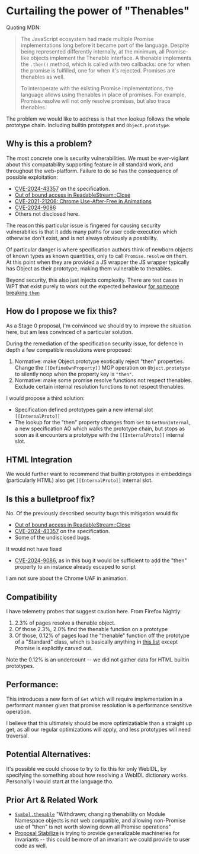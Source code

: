# Curtailing the power of "Thenables"

Quoting MDN:

> The JavaScript ecosystem had made multiple Promise implementations long before it
> became part of the language. Despite being represented differently internally, at
> the minimum, all Promise-like objects implement the Thenable interface. A thenable
> implements the `.then()` method, which is called with two callbacks: one for when the
> promise is fulfilled, one for when it's rejected. Promises are thenables as well.
>
> To interoperate with the existing Promise implementations, the language allows using
> thenables in place of promises. For example, Promise.resolve will not only resolve
> promises, but also trace thenables.

The problem we would like to address is that `then` lookup follows the whole
prototype chain. Including builtin prototypes and `Object.prototype`.

## Why is this a problem?

The most concrete one is security vulnerabilities. We must be ever-vigilant about
this compatability supporting feature in all standard work, and throughout
the web-platform. Failure to do so has the consequence of possible exploitation:

- [CVE-2024-43357](https://github.com/tc39/ecma262/security/advisories/GHSA-g38c-wh3c-5h9r) on the specification.
- [Out of bound access in ReadableStream::Close](https://issues.chromium.org/issues/40051366)
- [CVE-2021-21206: Chrome Use-After-Free in Animations](https://googleprojectzero.github.io/0days-in-the-wild//0day-RCAs/2021/CVE-2021-21206.html)
- [CVE-2024-9086](https://www.welivesecurity.com/en/eset-research/romcom-exploits-firefox-and-windows-zero-days-in-the-wild/)
- Others not disclosed here. 

The reason this particular issue is fingered for causing security vulnerabities is
that it adds many paths for user code execution which otherwise don't exist, and
is not always obviously a possbility.

Of particular danger is where specification authors think of newborn objects of known
types as known quantities, only to call `Promise.resolve` on them. At this point 
when they are provided a JS wrapper the JS wrapper typically has Object as their 
prototype, making them vulnerable to thenables. 

Beyond security, this also just injects complexity. There are test cases in WPT that
exist purely to work out the expected behaviour [for someone breaking `then`](https://searchfox.org/mozilla-central/source/testing/web-platform/tests/fetch/api/response/response-stream-with-broken-then.any.js#4-24)

## How do I propose we fix this?

As a Stage 0 proposal, I'm convinced we should try to improve the situation here,
but am less convinced of a particular solution.

During the remediation of the specification security issue, for defence in depth a
few compatible resolutions were proposed:

1. Normative: make Object.prototype exotically reject "then" properties. Change the
   `[[DefineOwnProperty]]` MOP operation on `Object.prototype` to silently noop when
   the property key is `"then"`.
2. Normative: make some promise resolve functions not respect thenables. Exclude
   certain internal resolution functions to not respect thenables.

I would propose a third solution:

- Specification defined prototypes gain a new internal slot `[[InternalProto]]`
- The lookup for the "then" property changes from `Get` to `GetNonInternal`, a new
  specification AO which walks the prototype chain, but stops as soon as it
  encounters a prototype with the `[[InternalProto]]` internal slot.

## HTML Integration

We would further want to recommend that builtin prototypes in embeddings (particularly HTML) 
also get `[[InternalProto]]` internal slot. 

## Is this a bulletproof fix? 

No. Of the previously described security bugs this mitigation would fix 

- [Out of bound access in ReadableStream::Close](https://issues.chromium.org/issues/40051366)
- [CVE-2024-43357](https://github.com/tc39/ecma262/security/advisories/GHSA-g38c-wh3c-5h9r) on the specification.
- Some of the undisclosed bugs. 

It would not have fixed 

- [CVE-2024-9086](https://www.welivesecurity.com/en/eset-research/romcom-exploits-firefox-and-windows-zero-days-in-the-wild/),
   as in this bug it would be sufficient to add the "then" property to an instance already escaped to script

I am not sure about the Chrome UAF in animation.

## Compatibility

I have telemetry probes that suggest caution here. From Firefox Nightly: 

1. 2.3% of pages resolve a thenable object.
2. Of those 2.3%, 2.0% find the thenable function on a prototype
3. Of those, 0.12% of pages load the "thenable" function off the prototype of a "Standard" class,
   which is basically anything in [this list](https://searchfox.org/mozilla-central/source/js/public/ProtoKey.h#68-169)
   except Promise is explicitly carved out.

Note the 0.12% is an undercount -- we did not gather data for HTML builtin prototypes. 

## Performance:

This introduces a new form of `Get` which will require implementation in a
performant manner given that promise resolution is a performance sensitive
operation.

I believe that this ultimately should be more optimizatiable than a straight up get,
as all our regular optimizations will apply, and less prototypes will need traversal.

## Potential Alternatives:

It's possible we could choose to try to fix this for only WebIDL, by specifying the something about how
resolving a WebIDL dictionary works. Personally I would start at the language tho.

## Prior Art & Related Work

- [`Symbol.thenable`](https://github.com/tc39/proposal-symbol-thenable) "Withdrawn;
  changing thenability on Module Namespace objects is not web compatible, and
  allowing non-Promise use of "then" is not worth slowing down all Promise
  operations"
- [Proposal Stabilize](https://github.com/Agoric/proposal-stabilize/) is trying to
  provide generalizable machineries for invariants -- this could be more of
  an invariant we could provide to user code as well. 
